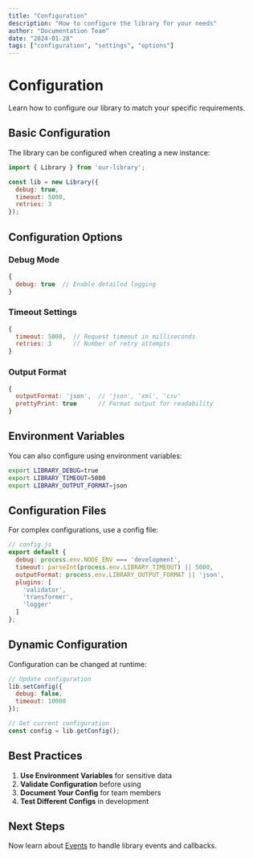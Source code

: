 ```yaml
---
title: "Configuration"
description: "How to configure the library for your needs"
author: "Documentation Team"
date: "2024-01-28"
tags: ["configuration", "settings", "options"]
---
```


# Configuration

Learn how to configure our library to match your specific requirements.

## Basic Configuration

The library can be configured when creating a new instance:

```javascript
import { Library } from 'our-library';

const lib = new Library({
  debug: true,
  timeout: 5000,
  retries: 3
});
```

## Configuration Options

### Debug Mode
```javascript
{
  debug: true  // Enable detailed logging
}
```

### Timeout Settings
```javascript
{
  timeout: 5000,  // Request timeout in milliseconds
  retries: 3      // Number of retry attempts
}
```

### Output Format
```javascript
{
  outputFormat: 'json',  // 'json', 'xml', 'csv'
  prettyPrint: true      // Format output for readability
}
```

## Environment Variables

You can also configure using environment variables:

```bash
export LIBRARY_DEBUG=true
export LIBRARY_TIMEOUT=5000
export LIBRARY_OUTPUT_FORMAT=json
```

## Configuration Files

For complex configurations, use a config file:

```javascript
// config.js
export default {
  debug: process.env.NODE_ENV === 'development',
  timeout: parseInt(process.env.LIBRARY_TIMEOUT) || 5000,
  outputFormat: process.env.LIBRARY_OUTPUT_FORMAT || 'json',
  plugins: [
    'validator',
    'transformer',
    'logger'
  ]
};
```

## Dynamic Configuration

Configuration can be changed at runtime:

```javascript
// Update configuration
lib.setConfig({
  debug: false,
  timeout: 10000
});

// Get current configuration
const config = lib.getConfig();
```

## Best Practices

1. **Use Environment Variables** for sensitive data
2. **Validate Configuration** before using
3. **Document Your Config** for team members
4. **Test Different Configs** in development

## Next Steps

Now learn about [Events](./events) to handle library events and callbacks. 
